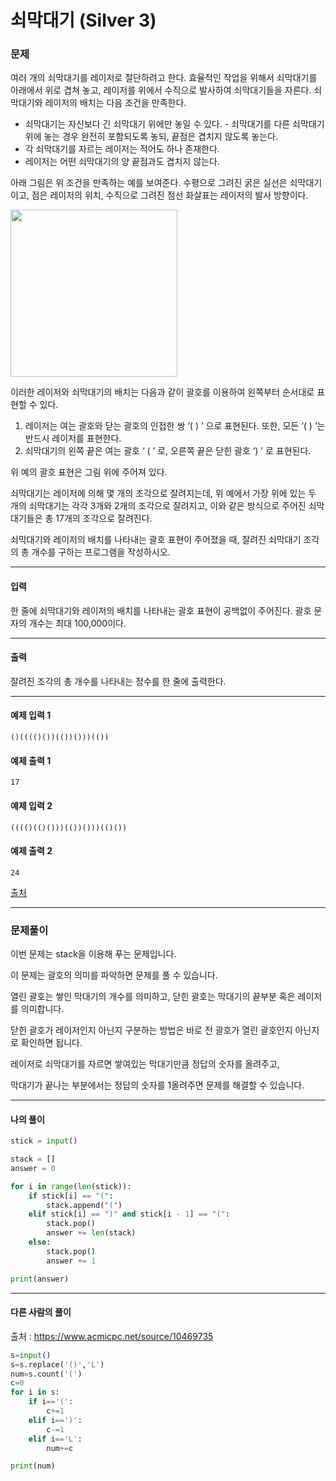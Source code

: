 # 쇠막대기 (Silver 3)

### 문제

여러 개의 쇠막대기를 레이저로 절단하려고 한다. 효율적인 작업을 위해서 쇠막대기를 아래에서 위로 겹쳐 놓고, 레이저를 위에서 수직으로 발사하여 쇠막대기들을 자른다. 쇠막대기와 레이저의 배치는 다음 조건을 만족한다.

* 쇠막대기는 자신보다 긴 쇠막대기 위에만 놓일 수 있다. - 쇠막대기를 다른 쇠막대기 위에 놓는 경우 완전히 포함되도록 놓되, 끝점은 겹치지 않도록 놓는다.
* 각 쇠막대기를 자르는 레이저는 적어도 하나 존재한다.
* 레이저는 어떤 쇠막대기의 양 끝점과도 겹치지 않는다. 

아래 그림은 위 조건을 만족하는 예를 보여준다. 수평으로 그려진 굵은 실선은 쇠막대기이고, 점은 레이저의 위치, 수직으로 그려진 점선 화살표는 레이저의 발사 방향이다.

<img src="https://onlinejudgeimages.s3-ap-northeast-1.amazonaws.com/problem/10799/1.png" width=267>

이러한 레이저와 쇠막대기의 배치는 다음과 같이 괄호를 이용하여 왼쪽부터 순서대로 표현할 수 있다.

1. 레이저는 여는 괄호와 닫는 괄호의 인접한 쌍 ‘( ) ’ 으로 표현된다. 또한, 모든 ‘( ) ’는 반드시 레이저를 표현한다.
2. 쇠막대기의 왼쪽 끝은 여는 괄호 ‘ ( ’ 로, 오른쪽 끝은 닫힌 괄호 ‘) ’ 로 표현된다. 

위 예의 괄호 표현은 그림 위에 주어져 있다.

쇠막대기는 레이저에 의해 몇 개의 조각으로 잘려지는데, 위 예에서 가장 위에 있는 두 개의 쇠막대기는 각각 3개와 2개의 조각으로 잘려지고, 이와 같은 방식으로 주어진 쇠막대기들은 총 17개의 조각으로 잘려진다. 

쇠막대기와 레이저의 배치를 나타내는 괄호 표현이 주어졌을 때, 잘려진 쇠막대기 조각의 총 개수를 구하는 프로그램을 작성하시오.

---

#### 입력

한 줄에 쇠막대기와 레이저의 배치를 나타내는 괄호 표현이 공백없이 주어진다. 괄호 문자의 개수는 최대 100,000이다. 

---

#### 출력

잘려진 조각의 총 개수를 나타내는 정수를 한 줄에 출력한다.

---

#### 예제 입력 1
~~~
()(((()())(())()))(())
~~~

#### 예제 출력 1
~~~
17
~~~

#### 예제 입력 2
~~~
(((()(()()))(())()))(()())
~~~

#### 예제 출력 2
~~~
24
~~~

[출처](https://www.acmicpc.net/problem/10799)

---

### 문제풀이

이번 문제는 stack을 이용해 푸는 문제입니다.   

이 문제는 괄호의 의미를 파악하면 문제를 풀 수 있습니다.

열린 괄호는 쌓인 막대기의 개수를 의미하고, 닫힌 괄호는 막대기의 끝부분 혹은 레이저를 의미합니다.

닫힌 괄호가 레이저인지 아닌지 구분하는 방법은 바로 전 괄호가 열린 괄호인지 아닌지로 확인하면 됩니다.

레이저로 쇠막대기를 자르면 쌓여있는 막대기만큼 정답의 숫자를 올려주고,

막대기가 끝나는 부분에서는 정답의 숫자를 1올려주면 문제를 해결할 수 있습니다.

---

#### 나의 풀이

~~~python
stick = input()

stack = []
answer = 0

for i in range(len(stick)):
    if stick[i] == "(":
        stack.append("(")
    elif stick[i] == ")" and stick[i - 1] == "(":
        stack.pop()
        answer += len(stack)
    else:
        stack.pop()
        answer += 1

print(answer)
~~~

---

#### 다른 사람의 풀이

출처 : https://www.acmicpc.net/source/10469735

~~~python
s=input()
s=s.replace('()','L')
num=s.count('(')
c=0
for i in s:
	if i=='(':
		c+=1
	elif i==')':
		c-=1
	elif i=='L':
		num+=c

print(num)
~~~
